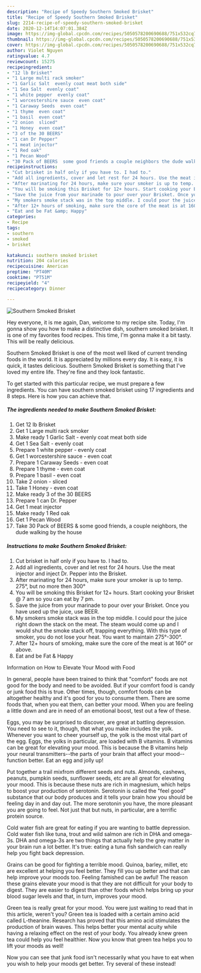 ```yaml
---
description: "Recipe of Speedy Southern Smoked Brisket"
title: "Recipe of Speedy Southern Smoked Brisket"
slug: 2214-recipe-of-speedy-southern-smoked-brisket
date: 2020-12-14T14:07:01.384Z
image: https://img-global.cpcdn.com/recipes/5050578200690688/751x532cq70/southern-smoked-brisket-recipe-main-photo.jpg
thumbnail: https://img-global.cpcdn.com/recipes/5050578200690688/751x532cq70/southern-smoked-brisket-recipe-main-photo.jpg
cover: https://img-global.cpcdn.com/recipes/5050578200690688/751x532cq70/southern-smoked-brisket-recipe-main-photo.jpg
author: Violet Nguyen
ratingvalue: 4.7
reviewcount: 15275
recipeingredient:
- "12 lb Brisket"
- "1 Large multi rack smoker"
- "1 Garlic Salt  evenly coat meat both side"
- "1 Sea Salt  evenly coat"
- "1 white pepper  evenly coat"
- "1 worcestershire sauce  even coat"
- "1 Caraway Seeds  even coat"
- "1 thyme  even coat"
- "1 basil  even coat"
- "2 onion  sliced"
- "1 Honey  even coat"
- "3 of the 30 BEERS"
- "1 can Dr Pepper"
- "1 meat injector"
- "1 Red oak"
- "1 Pecan Wood"
- "30 Pack of BEERS  some good friends a couple neighbors the dude walking by the house"
recipeinstructions:
- "Cut brisket in half only if you have to. I had to."
- "Add all ingredients, cover and let rest for 24 hours. Use the meat injector and inject Dr. Pepper into the Brisket."
- "After marinating for 24 hours, make sure your smoker is up to temp. 275°, but no more then 300°"
- "You will be smoking this Brisket for 12+ hours. Start cooking your Brisket @ 7 am so you can eat by 7 pm."
- "Save the juice from your marinade to pour over your Brisket. Once you have used up the juice, use BEER."
- "My smokers smoke stack was in the top middle. I could pour the juice right down the stack on the meat. The steam would come up and I would shut the smoke stack off, trapping everything. With this type of smoker, you do not lose your heat. You want to maintain 275°-300°."
- "After 12+ hours of smoking, make sure the core of the meat is at 160° or above."
- "Eat and be Fat &amp; Happy"
categories:
- Recipe
tags:
- southern
- smoked
- brisket

katakunci: southern smoked brisket 
nutrition: 204 calories
recipecuisine: American
preptime: "PT40M"
cooktime: "PT51M"
recipeyield: "4"
recipecategory: Dinner

---
```



![Southern Smoked Brisket](https://img-global.cpcdn.com/recipes/5050578200690688/751x532cq70/southern-smoked-brisket-recipe-main-photo.jpg)

Hey everyone, it is me again, Dan, welcome to my recipe site. Today, I'm gonna show you how to make a distinctive dish, southern smoked brisket. It is one of my favorites food recipes. This time, I'm gonna make it a bit tasty. This will be really delicious.



Southern Smoked Brisket is one of the most well liked of current trending foods in the world. It is appreciated by millions every day. It is easy, it is quick, it tastes delicious. Southern Smoked Brisket is something that I've loved my entire life. They're fine and they look fantastic.


To get started with this particular recipe, we must prepare a few ingredients. You can have southern smoked brisket using 17 ingredients and 8 steps. Here is how you can achieve that.

<!--inarticleads1-->

##### The ingredients needed to make Southern Smoked Brisket:

1. Get 12 lb Brisket
1. Get 1 Large multi rack smoker
1. Make ready 1 Garlic Salt - evenly coat meat both side
1. Get 1 Sea Salt - evenly coat
1. Prepare 1 white pepper - evenly coat
1. Get 1 worcestershire sauce - even coat
1. Prepare 1 Caraway Seeds - even coat
1. Prepare 1 thyme - even coat
1. Prepare 1 basil - even coat
1. Take 2 onion - sliced
1. Take 1 Honey - even coat
1. Make ready 3 of the 30 BEERS
1. Prepare 1 can Dr. Pepper
1. Get 1 meat injector
1. Make ready 1 Red oak
1. Get 1 Pecan Wood
1. Take 30 Pack of BEERS &amp; some good friends, a couple neighbors, the dude walking by the house




<!--inarticleads2-->

##### Instructions to make Southern Smoked Brisket:

1. Cut brisket in half only if you have to. I had to.
1. Add all ingredients, cover and let rest for 24 hours. Use the meat injector and inject Dr. Pepper into the Brisket.
1. After marinating for 24 hours, make sure your smoker is up to temp. 275°, but no more then 300°
1. You will be smoking this Brisket for 12+ hours. Start cooking your Brisket @ 7 am so you can eat by 7 pm.
1. Save the juice from your marinade to pour over your Brisket. Once you have used up the juice, use BEER.
1. My smokers smoke stack was in the top middle. I could pour the juice right down the stack on the meat. The steam would come up and I would shut the smoke stack off, trapping everything. With this type of smoker, you do not lose your heat. You want to maintain 275°-300°.
1. After 12+ hours of smoking, make sure the core of the meat is at 160° or above.
1. Eat and be Fat &amp; Happy




Information on How to Elevate Your Mood with Food


In general, people have been trained to think that "comfort" foods are not good for the body and need to be avoided. But if your comfort food is candy or junk food this is true. Other times, though, comfort foods can be altogether healthy and it's good for you to consume them. There are some foods that, when you eat them, can better your mood. When you are feeling a little down and are in need of an emotional boost, test out a few of these.

Eggs, you may be surprised to discover, are great at battling depression. You need to see to it, though, that what you make includes the yolk. Whenever you want to cheer yourself up, the yolk is the most vital part of the egg. Eggs, the yolks in particular, are loaded with B vitamins. B vitamins can be great for elevating your mood. This is because the B vitamins help your neural transmitters--the parts of your brain that affect your mood--function better. Eat an egg and jolly up!

Put together a trail mixfrom different seeds and nuts. Almonds, cashews, peanuts, pumpkin seeds, sunflower seeds, etc are all great for elevating your mood. This is because these nuts are rich in magnesium, which helps to boost your production of serotonin. Serotonin is called the "feel good" substance that our body produces and it tells your brain how you should be feeling day in and day out. The more serotonin you have, the more pleasant you are going to feel. Not just that but nuts, in particular, are a terrific protein source.

Cold water fish are great for eating if you are wanting to battle depression. Cold water fish like tuna, trout and wild salmon are rich in DHA and omega-3s. DHA and omega-3s are two things that actually help the grey matter in your brain run a lot better. It's true: eating a tuna fish sandwich can really help you fight back depression. 

Grains can be good for fighting a terrible mood. Quinoa, barley, millet, etc are excellent at helping you feel better. They fill you up better and that can help improve your moods too. Feeling famished can be awful! The reason these grains elevate your mood is that they are not difficult for your body to digest. They are easier to digest than other foods which helps bring up your blood sugar levels and that, in turn, improves your mood.

Green tea is really great for your mood. You were just waiting to read that in this article, weren't you? Green tea is loaded with a certain amino acid called L-theanine. Research has proved that this amino acid stimulates the production of brain waves. This helps better your mental acuity while having a relaxing effect on the rest of your body. You already knew green tea could help you feel healthier. Now you know that green tea helps you to lift your moods as well!

Now you can see that junk food isn't necessarily what you have to eat when you wish to help your moods get better. Try several of these instead!

